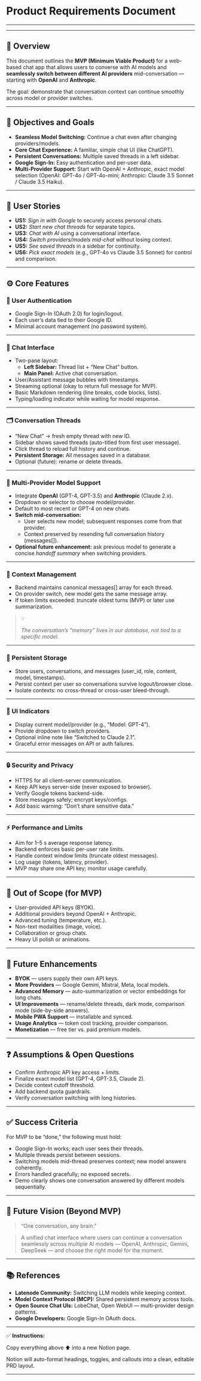 # Product Requirements Document

---

---

## **📄 Overview**

This document outlines the **MVP (Minimum Viable Product)** for a web-based chat app that allows users to converse with AI models and **seamlessly switch between different AI providers** mid-conversation — starting with **OpenAI** and **Anthropic**.

The goal: demonstrate that conversation context can continue smoothly across model or provider switches.

---

## **🎯 Objectives and Goals**

- **Seamless Model Switching:** Continue a chat even after changing providers/models.
- **Core Chat Experience:** A familiar, simple chat UI (like ChatGPT).
- **Persistent Conversations:** Multiple saved threads in a left sidebar.
- **Google Sign-In:** Easy authentication and per-user data.
- **Multi-Provider Support:** Start with OpenAI + Anthropic, exact model selection (OpenAI: GPT-4o / GPT-4o-mini; Anthropic: Claude 3.5 Sonnet / Claude 3.5 Haiku).

---

## **👤 User Stories**

- **US1:** *Sign in with Google* to securely access personal chats.
- **US2:** *Start new chat threads* for separate topics.
- **US3:** *Chat with AI* using a conversational interface.
- **US4:** *Switch providers/models mid-chat* without losing context.
- **US5:** *See saved threads* in a sidebar for continuity.
- **US6:** *Pick exact models* (e.g., GPT-4o vs Claude 3.5 Sonnet) for control and comparison.

---

## **⚙️ Core Features**

### **🔐 User Authentication**

- Google Sign-In (OAuth 2.0) for login/logout.
- Each user’s data tied to their Google ID.
- Minimal account management (no password system).

---

### **💬 Chat Interface**

- Two-pane layout:
    - **Left Sidebar:** Thread list + “New Chat” button.
    - **Main Panel:** Active chat conversation.
- User/Assistant message bubbles with timestamps.
- Streaming optional (okay to return full message for MVP).
- Basic Markdown rendering (line breaks, code blocks, lists).
- Typing/loading indicator while waiting for model response.

---

### **🗂️ Conversation Threads**

- “New Chat” → fresh empty thread with new ID.
- Sidebar shows saved threads (auto-titled from first user message).
- Click thread to reload full history and continue.
- **Persistent Storage:** All messages saved in a database.
- Optional (future): rename or delete threads.

---

### **🧩 Multi-Provider Model Support**

- Integrate **OpenAI** (GPT-4, GPT-3.5) and **Anthropic** (Claude 2.x).
- Dropdown or selector to choose model/provider.
- Default to most recent or GPT-4 on new chats.
- **Switch mid-conversation:**
    - User selects new model; subsequent responses come from that provider.
    - Context preserved by resending full conversation history (messages[]).
- **Optional future enhancement:** ask previous model to generate a concise *handoff summary* when switching providers.

---

### **🧠 Context Management**

- Backend maintains canonical messages[] array for each thread.
- On provider switch, new model gets the same message array.
- If token limits exceeded: truncate oldest turns (MVP) or later use summarization.

> 💡
> 
> 
> *The conversation’s “memory” lives in our database, not tied to a specific model.*
> 

---

### **🧾 Persistent Storage**

- Store users, conversations, and messages (user_id, role, content, model, timestamps).
- Persist context per user so conversations survive logout/browser close.
- Isolate contexts: no cross-thread or cross-user bleed-through.

---

### **🧭 UI Indicators**

- Display current model/provider (e.g., “Model: GPT-4”).
- Provide dropdown to switch providers.
- Optional inline note like “Switched to Claude 2.1”.
- Graceful error messages on API or auth failures.

---

### **🔒 Security and Privacy**

- HTTPS for all client–server communication.
- Keep API keys server-side (never exposed to browser).
- Verify Google tokens backend-side.
- Store messages safely; encrypt keys/configs.
- Add basic warning: “Don’t share sensitive data.”

---

### **⚡ Performance and Limits**

- Aim for 1–5 s average response latency.
- Backend enforces basic per-user rate limits.
- Handle context window limits (truncate oldest messages).
- Log usage (tokens, latency, provider).
- MVP may share one API key; monitor usage carefully.

---

## **🚫 Out of Scope (for MVP)**

- User-provided API keys (BYOK).
- Additional providers beyond OpenAI + Anthropic.
- Advanced tuning (temperature, etc.).
- Non-text modalities (image, voice).
- Collaboration or group chats.
- Heavy UI polish or animations.

---

## **🚀 Future Enhancements**

- **BYOK** — users supply their own API keys.
- **More Providers** — Google Gemini, Mistral, Meta, local models.
- **Advanced Memory** — auto-summarization or vector embeddings for long chats.
- **UI Improvements** — rename/delete threads, dark mode, comparison mode (side-by-side answers).
- **Mobile PWA Support** — installable and synced.
- **Usage Analytics** — token cost tracking, provider comparison.
- **Monetization** — free tier vs. paid premium models.

---

## **❓ Assumptions & Open Questions**

- Confirm Anthropic API key access + limits.
- Finalize exact model list (GPT-4, GPT-3.5, Claude 2).
- Decide context cutoff threshold.
- Add backend quota guardrails.
- Verify conversation switching with long histories.

---

## **✅ Success Criteria**

For MVP to be “done,” the following must hold:

- Google Sign-In works; each user sees their threads.
- Multiple threads persist between sessions.
- Switching models mid-thread preserves context; new model answers coherently.
- Errors handled gracefully; no exposed secrets.
- Demo clearly shows one conversation answered by different models sequentially.

---

## **🧭 Future Vision (Beyond MVP)**

> “One conversation, any brain.”
> 

> 
> 

> A unified chat interface where users can continue a conversation seamlessly across multiple AI models — OpenAI, Anthropic, Gemini, DeepSeek — and choose the right model for the moment.
> 

---

## **📚 References**

- **Latenode Community:** Switching LLM models while keeping context.
- **Model Context Protocol (MCP):** Shared persistent memory across tools.
- **Open Source Chat UIs:** LobeChat, Open WebUI — multi-provider design patterns.
- **Google Developers:** Google Sign-In OAuth docs.

---

✅ **Instructions:**

Copy everything above ⬆️ into a new Notion page.

Notion will auto-format headings, toggles, and callouts into a clean, editable PRD layout.

---